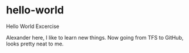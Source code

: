 # hello-world
Hello World Excercise

Alexander here, I like to learn new things. Now going from TFS to
GitHub, looks pretty neat to me.
